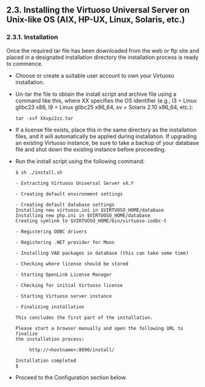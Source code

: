 <div id="virtuosoinstallunixpe" class="section">

<div class="titlepage">

<div>

<div>

## 2.3. Installing the Virtuoso Universal Server on Unix-like OS (AIX, HP-UX, Linux, Solaris, etc.)

</div>

</div>

</div>

<div id="virtuosoinstallunixpedescr" class="section">

<div class="titlepage">

<div>

<div>

### 2.3.1. Installation

</div>

</div>

</div>

Once the required tar file has been downloaded from the web or ftp site
and placed in a designated installation directory the installation
process is ready to commence.

<div class="itemizedlist">

- Choose or create a suitable user account to own your Virtuoso
  installation.

- Un-tar the file to obtain the install script and archive file using a
  command like this, where XX specifies the OS identifier (e.g., l3 =
  Linux glibc23 x86, l9 = Linux glibc25 x86_64, sv = Solaris 2.10
  x86_64, etc.):

  ``` programlisting
  tar -xvf XXvpz2zz.tar
  ```

- If a license file exists, place this in the same directory as the
  installation files, and it will automatically be applied during
  installation. If upgrading an existing Virtuoso instance, be sure to
  take a backup of your database file and shut down the existing
  instance before proceeding.

- Run the install script using the following command:

  ``` programlisting
  $ sh ./install.sh

  - Extracting Virtuoso Universal Server vX.Y

  - Creating default environment settings

  - Creating default database settings
  Installing new virtuoso.ini in $VIRTUOSO_HOME/database
  Installing new php.ini in $VIRTUOSO_HOME/database
  Creating symlink to $VIRTUOSO_HOME/bin/virtuoso-iodbc-t

  - Registering ODBC drivers

  - Registering .NET provider for Mono

  - Installing VAD packages in database (this can take some time)

  - Checking where license should be stored

  - Starting OpenLink License Manager

  - Checking for initial Virtuoso license

  - Starting Virtuoso server instance

  - Finalizing installation

  This concludes the first part of the installation.

  Please start a browser manually and open the following URL to finalize
  the installation process:

       http://<hostname>:8890/install/

  Installation completed
  $
  ```

- Proceed to the Configuration section below.

</div>

</div>

</div>

